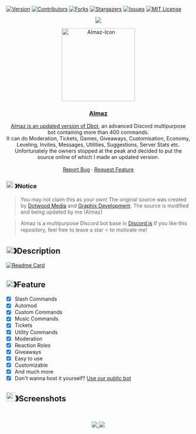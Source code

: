 [![Version][version-shield]](version-url)
[![Contributors][contributors-shield]][contributors-url]
[![Forks][forks-shield]][forks-url]
[![Stargazers][stars-shield]][stars-url]
[![Issues][issues-shield]][issues-url]
[![MIT License][license-shield]][license-url]

<center><img src="https://capsule-render.vercel.app/api?type=waving&color=gradient&height=200&section=header&text=Discord-Bot&fontSize=80&fontAlignY=35&animation=twinkling&fontColor=gradient" /></center>

<p align="center">
  <a href="https://github.com/Almaziik777/Discord-Bot">
    <img src="https://i.ibb.co/rk7jRkf/Almaz-BOT-Avatar-2-round.png" alt="Almaz-Icon" width="200" height="200">

  <h3 align="center">Almaz</h3>

  <p align="center">
    Almaz is an updated version of <a href="https://github.com/DotwoodMedia/Dbot">Dbot</a>, an advanced Discord multipurpose bot containing more than 400 commands.<br> It can do Moderation, Tickets, Games, Giveaways, Customisation, Economy, Leveling, Invites, Messages, Utilities, Suggestions, Server Stats etc.<br> Unfortunately the owners stopped at the peak and decided to put the source online of which I made an updated version.
    <br />
    <br />
    <a href="https://github.com/almaziik777/discord-bot/issues">Report Bug</a>
    ·
    <a href="https://github.com/almaziik777/discord-bot/issues">Request Feature</a>
  </p>
</p>

<!-- NOTICE -->

### <img src="https://cdn.discordapp.com/emojis/1055803759831294013.png" width="20px" height="20px"> 》Notice 
> You may not claim this as your own! The original source was created by [Dotwood Media](https://github.com/DotwoodMedia) and [Graphix Development](https://github.com/GraphixDevelopment). The source is modified and being updated by me (Almaz)

> Almaz is a multipurpose Discord bot base in [Discord.js](https://github.com/Discordjs/discordjs)
If you like this repository, feel free to leave a star ⭐ to motivate me!

<!-- ABOUT THE PROJECT -->

## <img src="https://cdn.discordapp.com/emojis/859424401186095114.png" width="20px" height="20px">》Description 
[![Readme Card](https://github-readme-stats.vercel.app/api/pin/?username=almaziik777&repo=Discord-bot&theme=tokyonight)](https://github.com/almaziik777/Discord-bot)
## <img src="https://cdn.discordapp.com/emojis/852881450667081728.gif" width="20px" height="20px">》Feature
- [x] Slash Commands 
- [x] Automod
- [x] Custom Commands
- [x] Music Commands
- [x] Tickets
- [x] Utility Commands
- [x] Moderation 
- [x] Reaction Roles
- [x] Giveaways 
- [x] Easy to use
- [x] Customizable
- [x] And much more
- [x] Don't wanna host it yourself? [Use our public bot](https://discord.com/api/oauth2/authorize?client_id=772520466169593857&permissions=8&scope=bot%20applications.commands)
## <img src="https://cdn.discordapp.com/emojis/1028680849195020308.png" width="25px" height="25px">》Screenshots
<br />
<p align="center">
  <a href="https://github.com/almaziik777/discord-bot">
    <img src="https://i.ibb.co/3FVPMrR/image.png">
    <img src="https://i.ibb.co/3FVPMrR/image.png">
  </a>
</p>

[version-shield]: https://img.shields.io/github/package-json/v/Almaziik777/Discord-Bot?style=for-the-badge
[version-url]: https://github.com/brblacky/WaveMusic
[contributors-shield]: https://img.shields.io/github/contributors/Almaziik777/Discord-Bot.svg?style=for-the-badge
[contributors-url]: https://github.com/Almaziik777/Discord-Bot/graphs/contributors
[forks-shield]: https://img.shields.io/github/forks/Almaziik777/Discord-Bot.svg?style=for-the-badge
[forks-url]: https://github.com/Almaziik777/Discord-Bot/network/members
[stars-shield]: https://img.shields.io/github/stars/Almaziik777/Discord-Bot.svg?style=for-the-badge
[stars-url]: https://github.com/Almaziik777/Discord-Bot/stargazers
[issues-shield]: https://img.shields.io/github/issues/Almaziik777/Discord-Bot.svg?style=for-the-badge
[issues-url]: https://github.com/Almaziik777/Discord-Bot/issues
[license-shield]: https://img.shields.io/github/license/Almaziik777/Discord-Bot.svg?style=for-the-badge
[license-url]: https://github.com/Almaziik777/Discord-Bot/blob/master/LICENSE
